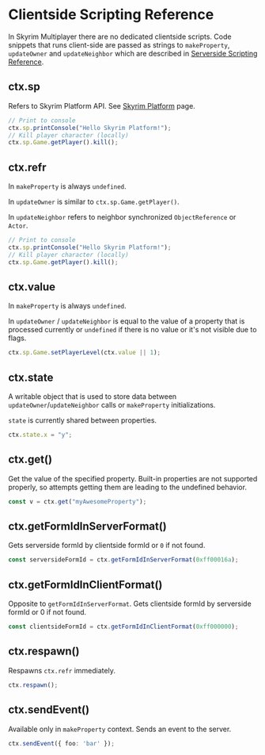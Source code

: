 # Clientside Scripting Reference

In Skyrim Multiplayer there are no dedicated clientside scripts. Code snippets that runs client-side are passed as strings to `makeProperty`, `updateOwner` and `updateNeighbor` which are described in [Serverside Scripting Reference](docs_serverside_scripting_reference.md).

## ctx.sp

Refers to Skyrim Platform API. See [Skyrim Platform](docs_skyrim_platform.md) page.

```typescript
// Print to console
ctx.sp.printConsole("Hello Skyrim Platform!");
// Kill player character (locally)
ctx.sp.Game.getPlayer().kill();
```

## ctx.refr

In `makeProperty` is always `undefined`.

In `updateOwner` is similar to `ctx.sp.Game.getPlayer()`.

In `updateNeighbor` refers to neighbor synchronized `ObjectReference` or `Actor`.

```typescript
// Print to console
ctx.sp.printConsole("Hello Skyrim Platform!");
// Kill player character (locally)
ctx.sp.Game.getPlayer().kill();
```

## ctx.value

In `makeProperty` is always `undefined`.

In `updateOwner` / `updateNeighbor` is equal to the value of a property that is processed currently or `undefined` if there is no value or it's not visible due to flags.

```typescript
ctx.sp.Game.setPlayerLevel(ctx.value || 1);
```

## ctx.state

A writable object that is used to store data between `updateOwner`/`updateNeighbor` calls or `makeProperty` initializations.

`state` is currently shared between properties.

```typescript
ctx.state.x = "y";
```

## ctx.get()

Get the value of the specified property. Built-in properties are not supported properly, so attempts getting them are leading to the undefined behavior.

```typescript
const v = ctx.get("myAwesomeProperty");
```

## ctx.getFormIdInServerFormat()

Gets serverside formId by clientside formId or `0` if not found.

```typescript
const serversideFormId = ctx.getFormIdInServerFormat(0xff00016a);
```

## ctx.getFormIdInClientFormat()

Opposite to `getFormIdInServerFormat`. Gets clientside formId by serverside formId or 0 if not found.

```typescript
const clientsideFormId = ctx.getFormIdInClientFormat(0xff000000);
```

## ctx.respawn()

Respawns `ctx.refr` immediately.

```typescript
ctx.respawn();
```

## ctx.sendEvent()

Available only in `makeProperty` context. Sends an event to the server.

```typescript
ctx.sendEvent({ foo: 'bar' });
```
